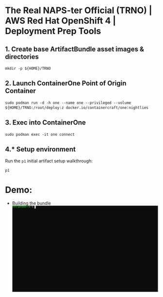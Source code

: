 # The Real NAPS-ter Official (TRNO) | AWS Red Hat OpenShift 4 | Deployment Prep Tools
## 1. Create base ArtifactBundle asset images & directories
```
mkdir -p ${HOME}/TRNO
```
## 2. Launch ContainerOne Point of Origin Container
```
sudo podman run -d -h one --name one --privileged --volume ${HOME}/TRNO:/root/deploy:z docker.io/containercraft/one:nightlies
```
## 3. Exec into ContainerOne
```
sudo podman exec -it one connect
```
## 4.\* Setup environment
Run the `p1` initial artifact setup walkthrough:
```
p1
```
# Demo:
  - Building the bundle    
![bundle](./web/bundle.svg)
